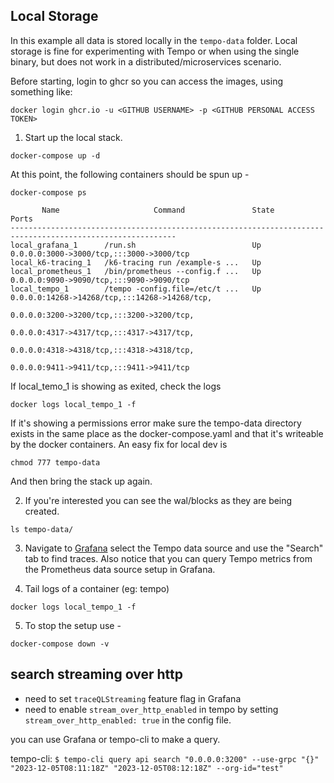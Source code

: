 ## Local Storage
In this example all data is stored locally in the `tempo-data` folder. Local storage is fine for experimenting with Tempo
or when using the single binary, but does not work in a distributed/microservices scenario.

Before starting, login to ghcr so you can access the images, using something like:
```console
docker login ghcr.io -u <GITHUB USERNAME> -p <GITHUB PERSONAL ACCESS TOKEN>
```

1. Start up the local stack.

```console
docker-compose up -d
```

At this point, the following containers should be spun up -

```console
docker-compose ps
```
```
       Name                     Command               State                                   Ports                                 
-----------------------------------------------------------------------------------------------------------
local_grafana_1      /run.sh                          Up      0.0.0.0:3000->3000/tcp,:::3000->3000/tcp                              
local_k6-tracing_1   /k6-tracing run /example-s ...   Up                                                                            
local_prometheus_1   /bin/prometheus --config.f ...   Up      0.0.0.0:9090->9090/tcp,:::9090->9090/tcp                              
local_tempo_1        /tempo -config.file=/etc/t ...   Up      0.0.0.0:14268->14268/tcp,:::14268->14268/tcp,                         
                                                              0.0.0.0:3200->3200/tcp,:::3200->3200/tcp,                             
                                                              0.0.0.0:4317->4317/tcp,:::4317->4317/tcp,                             
                                                              0.0.0.0:4318->4318/tcp,:::4318->4318/tcp,                             
                                                              0.0.0.0:9411->9411/tcp,:::9411->9411/tcp 
```

If local_temo_1 is showing as exited, check the logs 
```console
docker logs local_tempo_1 -f
```
If it's showing a permissions error make sure the tempo-data directory exists in the same place as the docker-compose.yaml and that it's writeable by the docker containers. An easy fix for local dev is 
```console
chmod 777 tempo-data
```

And then bring the stack up again.

2. If you're interested you can see the wal/blocks as they are being created.

```console
ls tempo-data/
```

3. Navigate to [Grafana](http://localhost:3000/explore) select the Tempo data source and use the "Search"
tab to find traces. Also notice that you can query Tempo metrics from the Prometheus data source setup in
Grafana.

4. Tail logs of a container (eg: tempo)
```console
docker logs local_tempo_1 -f
```

5. To stop the setup use -

```console
docker-compose down -v
```

## search streaming over http

- need to set `traceQLStreaming` feature flag in Grafana
- need to enable `stream_over_http_enabled` in tempo by setting `stream_over_http_enabled: true` in the config file.

you can use Grafana or tempo-cli to make a query.

tempo-cli: `$ tempo-cli query api search "0.0.0.0:3200" --use-grpc "{}" "2023-12-05T08:11:18Z" "2023-12-05T08:12:18Z" --org-id="test"`
